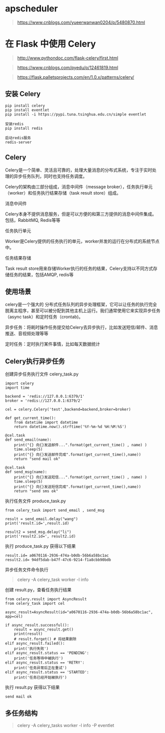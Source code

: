 
#  apscheduler

> https://www.cnblogs.com/yueerwanwan0204/p/5480870.html

# 在 Flask 中使用 Celery

> http://www.pythondoc.com/flask-celery/first.html

> https://www.cnblogs.com/pyedu/p/12461819.html

> https://flask.palletsprojects.com/en/1.0.x/patterns/celery/




## 安装 Celery

```
pip install celery
pip install eventlet
pip install -i https://pypi.tuna.tsinghua.edu.cn/simple eventlet

安装redis
pip install redis

启动redis服务
redis-server

```

## Celery
Celery是一个简单、灵活且可靠的，处理大量消息的分布式系统，专注于实时处理的异步任务队列，同时也支持任务调度。

Celery的架构由三部分组成，消息中间件（message broker），任务执行单元（worker）和任务执行结果存储（task result store）组成。

消息中间件

Celery本身不提供消息服务，但是可以方便的和第三方提供的消息中间件集成。包括，RabbitMQ, Redis等等

任务执行单元

Worker是Celery提供的任务执行的单元，worker并发的运行在分布式的系统节点中。

任务结果存储

Task result store用来存储Worker执行的任务的结果，Celery支持以不同方式存储任务的结果，包括AMQP, redis等

## 使用场景
celery是一个强大的 分布式任务队列的异步处理框架，它可以让任务的执行完全脱离主程序，甚至可以被分配到其他主机上运行。我们通常使用它来实现异步任务（async task）和定时任务（crontab)。

异步任务：将耗时操作任务提交给Celery去异步执行，比如发送短信/邮件、消息推送、音视频处理等等

定时任务：定时执行某件事情，比如每天数据统计

## Celery执行异步任务

创建异步任务执行文件 celery_task.py

```
import celery
import time

backend = 'redis://127.0.0.1:6379/1'
broker = 'redis://127.0.0.1:6379/2'

cel = celery.Celery('test',backend=backend,broker=broker)

def get_current_time():
    from datetime import datetime
    return datetime.now().strftime('%Y-%m-%d %H:%M:%S')

@cel.task
def send_email(name):
    print("{} 向{}发送邮件...".format(get_current_time() , name) )
    time.sleep(5)
    print("{} 向{}发送邮件完成".format(get_current_time(),name))
    return "send mail ok"

@cel.task
def send_msg(name):
    print("{} 向{}发送短信...".format(get_current_time() , name) )
    time.sleep(5)
    print("{} 向{}发送短信完成".format(get_current_time(),name))
    return "send sms ok"

```

执行任务文件 produce_task.py

```
from celery_task import send_email , send_msg

result = send_email.delay("wang")
print('result.id=',result.id)

result2 = send_msg.delay("li")
print('result2.id=', result2.id)

```

执行 produce_task.py 获得以下结果

```
result.id= a0670116-2936-474a-b0db-56b6a58bc1ac
result2.id= 94df5dab-b47f-47c6-9214-f1a8cbb90bdb
```

异步任务文件命令执行

> celery -A celery_task worker  -l info


创建 result.py，查看任务执行结果

```
from celery.result import AsyncResult
from celery_task import cel

async_result=AsyncResult(id="a0670116-2936-474a-b0db-56b6a58bc1ac", app=cel)

if async_result.successful():
    result = async_result.get()
    print(result)
    # result.forget() # 将结果删除
elif async_result.failed():
    print('执行失败')
elif async_result.status == 'PENDING':
    print('任务等待中被执行')
elif async_result.status == 'RETRY':
    print('任务异常后正在重试')
elif async_result.status == 'STARTED':
    print('任务已经开始被执行')
```

执行 result.py 获得以下结果

```
send mail ok
```

## 多任务结构

> celery -A celery_tasks worker  -l info -P eventlet






